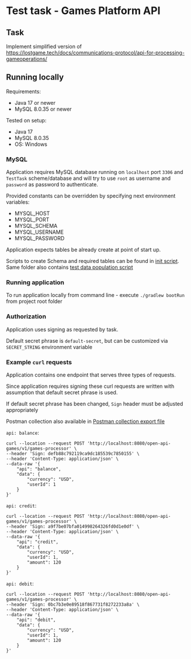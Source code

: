 # Test task - Games Platform API

## Task

Implement simplified version of https://lostgame.tech/docs/communications-protocol/api-for-processing-gameoperations/

## Running locally
Requirements:
- Java 17 or newer
- MySQL 8.0.35 or newer

Tested on setup:
- Java 17
- MySQL 8.0.35
- OS: Windows

### MySQL

Application requires MySQL database running on `localhost` port `3306`
and `TestTask` scheme/database and will try to use `root` as username and `password` as password to authenticate.

Provided constants can be overridden by specifying next environment variables:
- MYSQL_HOST
- MYSQL_PORT
- MYSQL_SCHEMA
- MYSQL_USERNAME
- MYSQL_PASSWORD

Application expects tables be already create at point of start up.

Scripts to create Schema and required tables can be found in [init script](./infrastucture/my-sql/my-sql-init.sql).  
Same folder also contains [test data population script](./infrastucture/my-sql/exmple-data.sql)

### Running application

To run application locally from command line - execute `./gradlew bootRun` from project root folder

### Authorization

Application uses signing as requested by task.

Default secret phrase is `default-secret`, but can be customized via `SECRET_STRING` environment variable

### Example `curl` requests

Application contains one endpoint that serves three types of requests.

Since application requires signing these curl requests are written with assumption that default secret phrase is used.

If default secret phrase has been changed, `Sign` header must be adjusted appropriately

Postman collection also available in [Postman collection export file](/documentation/Postman%20for%20TestTask.postman_collection.json)

`api: balance`:
```shell
curl --location --request POST 'http://localhost:8080/open-api-games/v1/games-processor' \
--header 'Sign: defb88c792119ca9dc185539c7850155' \
--header 'Content-Type: application/json' \
--data-raw '{
    "api": "balance",
    "data": {
        "currency": "USD",
        "userId": 1
    }
}'
```

`api: credit`:
```shell
curl --location --request POST 'http://localhost:8080/open-api-games/v1/games-processor' \
--header 'Sign: a9f7be07bfa014998264326fd0d1e0df' \
--header 'Content-Type: application/json' \
--data-raw '{
    "api": "credit",
    "data": {
        "currency": "USD",
        "userId": 1,
        "amount": 120
    }
}'
```

`api: debit`:
```shell
curl --location --request POST 'http://localhost:8080/open-api-games/v1/games-processor' \
--header 'Sign: 0bc7b3e0e89518f867731f8272233a8a' \
--header 'Content-Type: application/json' \
--data-raw '{
    "api": "debit",
    "data": {
        "currency": "USD",
        "userId": 1,
        "amount": 120
    }
}'
```